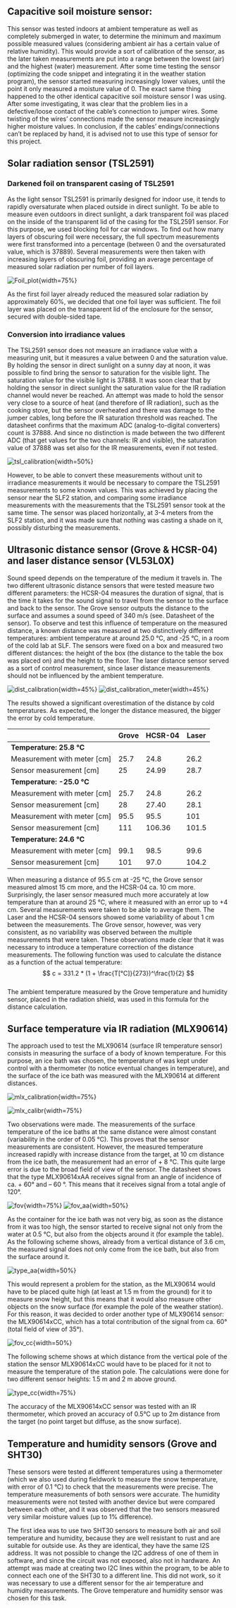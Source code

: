 
















## Capacitive soil moisture sensor:
This sensor was tested indoors at ambient temperature as well as completely submerged in water, to determine the minimum and maximum possible measured values (considering ambient air has a certain value of relative humidity). This would provide a sort of calibration of the sensor, as the later taken measurements are put into a range between the lowest (air) and the highest (water) measurement. After some time testing the sensor (optimizing the code snippet and integrating it in the weather station program), the sensor started measuring increasingly lower values, until the point it only measured a moisture value of 0. The exact same thing happened to the other identical capacitive soil moisture sensor I was using. After some investigating, it was clear that the problem lies in a defective/loose contact of the cable’s connection to jumper wires.  Some twisting of the wires’ connections made the sensor measure increasingly higher moisture values. In conclusion, if the cables’ endings/connections can’t be replaced by hand, it is advised not to use this type of sensor for this project. 

## Solar radiation sensor (TSL2591)
### Darkened foil on transparent casing of TSL2591
As the light sensor TSL2591 is primarily designed for indoor use, it tends to rapidly oversaturate when placed outside in direct sunlight. To be able to measure even outdoors in direct sunlight, a dark transparent foil was placed on the inside of the transparent lid of the casing for the TSL2591 sensor. For this purpose, we used blocking foil for car windows. To find out how many layers of obscuring foil were necessary, the full spectrum measurements were first transformed into a percentage (between 0 and the oversaturated value, which is 37889). Several measurements were then taken with increasing layers of obscuring foil, providing an average percentage of measured solar radiation per number of foil layers.

![Foil_plot](uploads/388cd46037342298d9597fefacf86b74/Foil_plot.png){width=75%}

As the first foil layer already reduced the measured solar radiation by approximately 60%, we decided that one foil layer was sufficient. 
The foil layer was placed on the transparent lid of the enclosure for the sensor, secured with double-sided tape.

### Conversion into irradiance values
The TSL2591 sensor does not measure an irradiance value with a measuring unit, but it measures a value between 0 and the saturation value. By holding the sensor in direct sunlight on a sunny day at noon, it was possible to find bring the sensor to saturation for the visible light. The saturation value for the visible light is 37888. It was soon clear that by holding the sensor in direct sunlight the saturation value for the IR radiation channel would never be reached. An attempt was made to hold the sensor very close to a source of heat (and therefore of IR radiation), such as the cooking stove, but the sensor overheated and there was damage to the jumper cables, long before the IR saturation threshold was reached. The datasheet confirms that the maximum ADC (analog-to-digital converters) count is 37888. And since no distinction is made between the two different ADC (that get values for the two channels: IR and visible), the saturation value of 37888 was set also for the IR measurements, even if not tested.

![tsl_calibration](uploads/92189fe9144fcfe3dea76e6af340afcc/tsl_calibration.jpg){width=50%}

However, to be able to convert these measurements without unit to irradiance measurements it would be necessary to compare the TSL2591 measurements to some known values. This was achieved by placing the sensor near the SLF2 station, and comparing some irradiance measurements with the measurements that the TSL2591 sensor took at the same time. The sensor was placed horizontally, at 3-4 meters from the SLF2 station, and it was made sure that nothing was casting a shade on it, possibly disturbing the measurements.

## Ultrasonic distance sensor (Grove & HCSR-04) and laser distance sensor (VL53L0X)
Sound speed depends on the temperature of the medium it travels in. The two different ultrasonic distance sensors that were tested measure two different parameters: the HCSR-04 measures the duration of signal, that is the time it takes for the sound signal to travel from the sensor to the surface and back to the sensor. The Grove sensor outputs the distance to the surface and assumes a sound speed of 340 m/s (see. Datasheet of the sensor). To observe and test this influence of temperature on the measured distance, a known distance was measured at two distinctively different temperatures: ambient temperature at around 25.0 °C, and -25 °C, in a room of the cold lab at SLF. The sensors were fixed on a box and measured two different distances: the height of the box (the distance to the table the box was placed on) and the height to the floor. The laser distance sensor served as a sort of control measurement, since laser distance measurements should not be influenced by the ambient temperature.

![dist_calibration](uploads/840824c8961790fdda7cd8fcd7778bae/dist_calibration.jpg){width=45%} ![dist_calibration_meter](uploads/afc92ba6f76e2e6e469bf57f12c4a59d/dist_calibration_meter.jpg){width=45%}

The results showed a significant overestimation of the distance by cold temperatures. As expected, the longer the distance measured, the bigger the error by cold temperature.

|   | Grove | HCSR-04 | Laser |
|---|---|---|---|
| **Temperature: 25.8 °C** |   |   |   |
| Measurement with meter [cm] | 25.7 | 24.8 | 26.2 |
| Sensor measurement [cm] | 25 | 24.99 | 28.7 |
| **Temperature: -25.0 °C** |   |   |   |
| Measurement with meter [cm] | 25.7 | 24.8 | 26.2 |
| Sensor measurement [cm] | 28 | 27.40 | 28.1 |
| Measurement with meter [cm] | 95.5 | 95.5 | 101 |
| Sensor measurement [cm] | 111 | 106.36 | 101.5 |
| **Temperature: 24.6 °C** |   |   |   |
| Measurement with meter [cm] | 99.1 | 98.5 | 99.6 |
| Sensor measurement [cm] | 101 | 97.0 | 104.2 |

When measuring a distance of 95.5 cm at -25 °C, the Grove sensor measured almost 15 cm more, and the HCSR-04 ca. 10 cm more. Surprisingly, the laser sensor measured much more accurately at low temperature than at around 25 °C, where it measured with an error up to +4 cm. Several measurements were taken to be able to average them. The Laser and the HCSR-04 sensors showed some variability of about 1 cm between the measurements. The Grove sensor, however, was very consistent, as no variability was observed between the multiple measurements that were taken.
These observations made clear that it was necessary to introduce a temperature correction of the distance measurements. The following function was used to calculate the distance as a function of the actual temperature:\
$$ c = 331.2 * (1 + \frac{T[°C]}{273})^\frac{1}{2} $$\
The ambient temperature measured by the Grove temperature and humidity sensor, placed in the radiation shield, was used in this formula for the distance calculation.

## Surface temperature via IR radiation (MLX90614)
The approach used to test the MLX90614 (surface IR temperature sensor) consists in measuring the surface of a body of known temperature. For this purpose, an ice bath was chosen, the temperature of was kept under control with a thermometer (to notice eventual changes in temperature), and the surface of the ice bath was measured with the MLX90614 at different distances.

![mlx_calibration](uploads/17d2184c0c0efa49d8962f20664c131b/mlx_calibration.jpg){width=75%}

![mlx_calibr](uploads/b254a5f73278861c1557ec24307d3c4b/mlx_calibr.png){width=75%}

Two observations were made. The measurements of the surface temperature of the ice baths at the same distance were almost constant (variability in the order of 0.05 °C). This proves that the sensor measurements are consistent. However, the measured temperature increased rapidly with increase distance from the target, at 10 cm distance from the ice bath, the measurement had an error of + 8 °C.
This quite large error is due to the broad field of view of the sensor. The datasheet shows that the type MLX90614xAA receives signal from an angle of incidence of ca. + 60° and – 60 °. This means that it receives signal from a total angle of 120°.

![fov](uploads/d6672945aad7b7f5c0ee3630af20f423/fov.png){width=75%}
![fov_aa](uploads/0c32676c1a1715f212e46f6d65d3f36c/fov_aa.png){width=50%}

As the container for the ice bath was not very big, as soon as the distance from it was too high, the sensor started to receive signal not only from the water at 0.5 °C, but also from the objects around it (for example the table). As the following scheme shows, already from a vertical distance of 3.6 cm, the measured signal does not only come from the ice bath, but also from the surface around it.

![type_aa](uploads/b6970a36a107003f305a4a152d138402/type_aa.png){width=50%}

This would represent a problem for the station, as the MLX90614 would have to be placed quite high (at least at 1.5 m from the ground) for it to measure snow height, but this means that it would also measure other objects on the snow surface (for example the pole of the weather station). For this reason, it was decided to order another type of MLX90614 sensor: the MLX90614xCC, which has a total contribution of the signal from ca. 60° (total field of view of 35°).

![fov_cc](uploads/01bd9f24aea3c20080071fd0807c1474/fov_cc.png){width=50%}

The following scheme shows at which distance from the vertical pole of the station the sensor MLX90614xCC would have to be placed for it not to measure the temperature of the station pole. The calculations were done for two different sensor heights: 1.5 m and 2 m above ground.

![type_cc](uploads/1a757e828d741879fa52de75ff41b39f/type_cc.png){width=75%}

The accuracy of the MLX90614xCC sensor was tested with an IR thermometer, which proved an accuracy of 0.5°C up to 2m distance from the target (no point target but diffuse, as the snow surface).

## Temperature and humidity sensors (Grove and SHT30)
These sensors were tested at different temperatures using a thermometer (which we also used during fieldwork to measure the snow temperature, with error of 0.1 °C) to check that the measurements were precise. The temperature measurements of both sensors were accurate. The humidity measurements were not tested with another device but were compared between each other, and it was observed that the two sensors measured very similar moisture values (up to 1% difference).

The first idea was to use two SHT30 sensors to measure both air and soil temperature and humidity, because they are well resistant to rust and are suitable for outside use. As they are identical, they have the same I2S address. It was not possible to change the I2C address of one of them in software, and since the circuit was not exposed, also not in hardware. An attempt was made at creating two I2C lines within the program, to be able to connect each one of the SHT30 to a different line. This did not work, so it was necessary to use a different sensor for the air temperature and humidity measurements. The Grove temperature and humidity sensor was chosen for this task.
